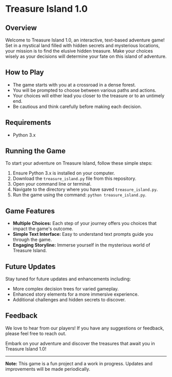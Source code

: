 # Treasure Island 1.0

## Overview
Welcome to Treasure Island 1.0, an interactive, text-based adventure game! Set in a mystical land filled with hidden secrets and mysterious locations, your mission is to find the elusive hidden treasure. Make your choices wisely as your decisions will determine your fate on this island of adventure.

## How to Play
- The game starts with you at a crossroad in a dense forest.
- You will be prompted to choose between various paths and actions.
- Your choices will either lead you closer to the treasure or to an untimely end.
- Be cautious and think carefully before making each decision.

## Requirements
- Python 3.x

## Running the Game
To start your adventure on Treasure Island, follow these simple steps:
1. Ensure Python 3.x is installed on your computer.
2. Download the `treasure_island.py` file from this repository.
3. Open your command line or terminal.
4. Navigate to the directory where you have saved `treasure_island.py`.
5. Run the game using the command: `python treasure_island.py`.

## Game Features
- **Multiple Choices:** Each step of your journey offers you choices that impact the game's outcome.
- **Simple Text Interface:** Easy to understand text prompts guide you through the game.
- **Engaging Storyline:** Immerse yourself in the mysterious world of Treasure Island.

## Future Updates
Stay tuned for future updates and enhancements including:
- More complex decision trees for varied gameplay.
- Enhanced story elements for a more immersive experience.
- Additional challenges and hidden secrets to discover.

## Feedback
We love to hear from our players! If you have any suggestions or feedback, please feel free to reach out.

Embark on your adventure and discover the treasures that await you in Treasure Island 1.0!

---

**Note:** This game is a fun project and a work in progress. Updates and improvements will be made periodically.

